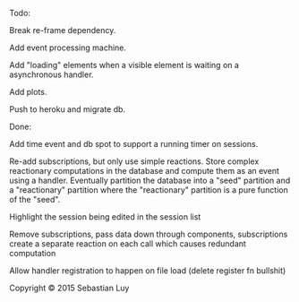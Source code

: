 Todo:

Break re-frame dependency.

Add event processing machine.

Add "loading" elements when a visible element is waiting on a asynchronous
handler.

Add plots.

Push to heroku and migrate db.

Done:

Add time event and db spot to support a running timer on sessions.

Re-add subscriptions, but only use simple reactions. Store complex reactionary
computations in the database and compute them as an event using a handler.
Eventually partition the database into a "seed" partition and a "reactionary"
partition where the "reactionary" partition is a pure function of the "seed".

Highlight the session being edited in the session list

Remove subscriptions, pass data down through components, subscriptions create
a separate reaction on each call which causes redundant computation

Allow handler registration to happen on file load (delete register fn bullshit)

Copyright © 2015 Sebastian Luy
